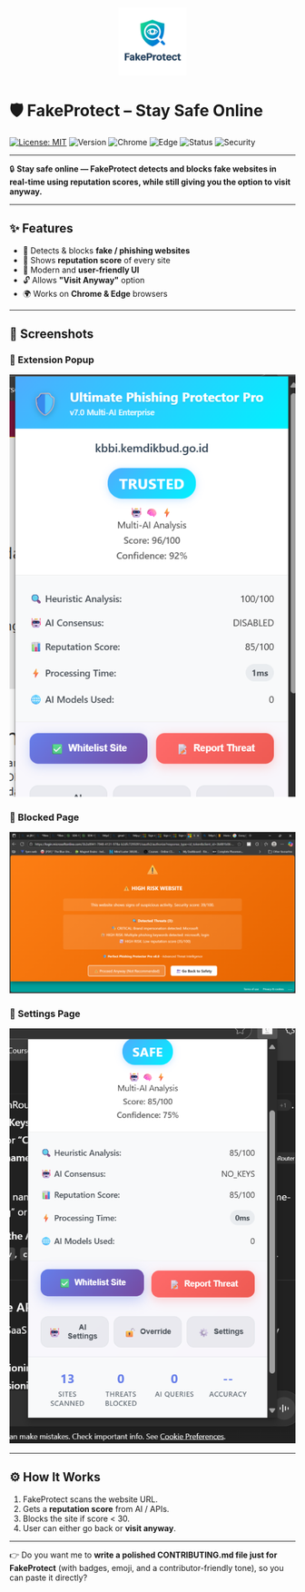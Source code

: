 <p align="center">
  <img src="images/icon.png" alt="FakeProtect Logo" width="120" />
</p>

# 🛡️ FakeProtect – Stay Safe Online


[![License: MIT](https://img.shields.io/badge/License-MIT-green.svg)](LICENSE)
![Version](https://img.shields.io/badge/version-1.0-blue.svg)
![Chrome](https://img.shields.io/badge/Browser-Chrome-orange.svg)
![Edge](https://img.shields.io/badge/Browser-Edge-blue.svg)
![Status](https://img.shields.io/badge/Status-Active-success.svg)
![Security](https://img.shields.io/badge/Security-AntiPhishing-red.svg)

---

🔒 **Stay safe online — FakeProtect detects and blocks fake websites in real-time using reputation scores, while still giving you the option to visit anyway.**

---

## ✨ Features
- 🚫 Detects & blocks **fake / phishing websites**  
- 🔔 Shows **reputation score** of every site  
- 🎨 Modern and **user-friendly UI**  
- 🔓 Allows **"Visit Anyway"** option  
- 🌍 Works on **Chrome & Edge** browsers  

---

## 📸 Screenshots

### 🔹 Extension Popup
![Popup Screenshot](images/popup.png)

### 🔹 Blocked Page
![Blocked Page Screenshot](images/blocked.png)

### 🔹 Settings Page
![Settings Page Screenshot](images/settings.png)

---

## ⚙️ How It Works
1. FakeProtect scans the website URL.  
2. Gets a **reputation score** from AI / APIs.  
3. Blocks the site if score < 30.  
4. User can either go back or **visit anyway**.  


---

👉 Do you want me to **write a polished CONTRIBUTING.md file just for FakeProtect** (with badges, emoji, and a contributor-friendly tone), so you can paste it directly?
